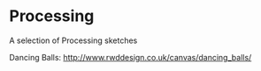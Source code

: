 Processing
==========

A selection of Processing sketches

Dancing Balls: http://www.rwddesign.co.uk/canvas/dancing_balls/

